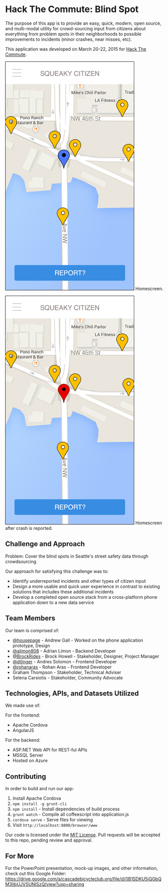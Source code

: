 # Hack The Commute: Blind Spot

The purpose of this app is to provide an easy, quick, modern, open source, and multi-modal utility for crowd-sourcing input from citizens about everything from problem spots in their neighborhoods to possible improvements to incidents (minor crashes, near misses, etc).

This application was developed on March 20-22, 2015 for [Hack The Commute](https://codeforseattle.hackpad.com/Hack-the-Commute-2h8AsgMYcB8).

![Homescreen](screenshots/1.jpg) Homescreen.

![Homescreen after crash is reported.](screenshots/2.jpg) Homescreen after crash is reported.

## Challenge and Approach

Problem: Cover the blind spots in Seattle's street safety data through crowdsourcing

Our approach for satisfying this challenge was to:

- Identify underreported incidents and other types of citizen input
- Design a more usable and quick user experience in contrast to existing solutions that includes these additional incidents
- Develop a completed open source stack from a cross-platform phone application down to a new data service

## Team Members

Our team is comprised of:

- [@housepage](http://github.com/housepage) - Andrew Gall - Worked on the phone application prototype, Design
- [@alimon808](https://github.com/alimon808) - Adrian Limon - Backend Developer
- [@BrockRides](https://github.com/BrockRides) - Brock Howell - Stakeholder, Designer, Project Manager
- [@dilinger](https://github.com/dilinger) - Andres Solomon - Frontend Developer
- [@rohanaras](https://github.com/rohanaras) - Rohan Aras - Frontend Developer
- Graham Thompson - Stakeholder, Technical Adviser
- Selena Carsiotis - Stakeholder, Community Advocate


## Technologies, APIs, and Datasets Utilized

We made use of:

For the frontend:
- Apache Cordova
- AngularJS

For the backend:
- ASP.NET Web API for REST-ful APIs
- MSSQL Server
- Hosted on Azure

## Contributing

In order to build and run our app:

1. Install Apache Cordova
2. `npm install -g grunt-cli`
3. `npm install` - Install dependencies of build process
4. `grunt watch` - Compile all coffeescript into application.js
5. `cordova serve` - Serve files for viewing
6. Visit `http://localhost:8000/browser/www`

Our code is licensed under the [MIT License](LICENSE.md). Pull requests will be accepted to this repo, pending review and approval.

## For More
For the PowerPoint presentation, mock-up images, and other information, check out this Google Folder:
https://drive.google.com/a/cascadebicycleclub.org/file/d/0B1SDKU5iQGbQM3libUJVSUNISzQ/view?usp=sharing
